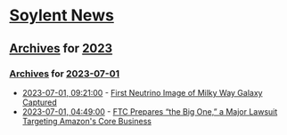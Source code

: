 # [Soylent News](../../../README.md)

## [Archives](../../index.md) for [2023](../index.md)

### [Archives](../../index.md) for [2023-07-01](index.md)

* [2023-07-01, 09:21:00](https://soylentnews.org/article.pl?sid=23/06/30/025239&from=rss) - [First Neutrino Image of Milky Way Galaxy Captured](https://soylentnews.org/article.pl?sid=23/06/30/025239&from=rss)
* [2023-07-01, 04:49:00](https://soylentnews.org/article.pl?sid=23/06/30/0140257&from=rss) - [FTC Prepares “the Big One,” a Major Lawsuit Targeting Amazon's Core Business](https://soylentnews.org/article.pl?sid=23/06/30/0140257&from=rss)
